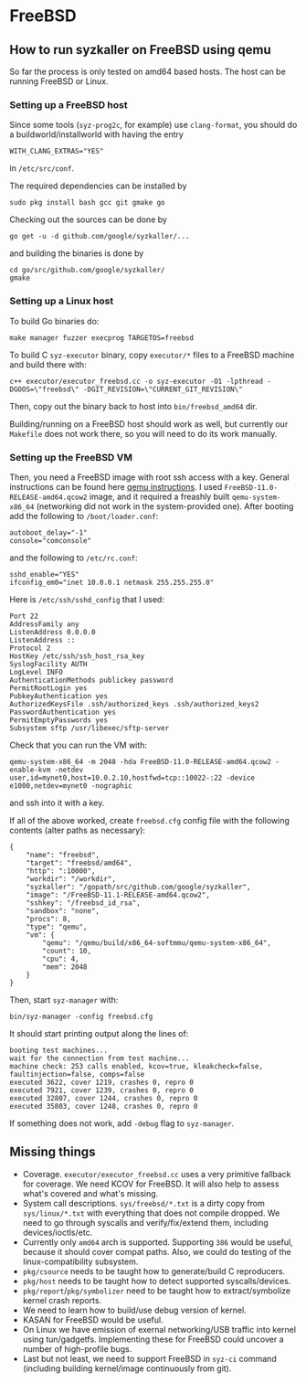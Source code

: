 # FreeBSD

## How to run syzkaller on FreeBSD using qemu

So far the process is only tested on amd64 based hosts.
The host can be running FreeBSD or Linux.

### Setting up a FreeBSD host

Since some tools (`syz-prog2c`, for example) use `clang-format`, you should
do a buildworld/installworld with having the entry
```
WITH_CLANG_EXTRAS="YES"
```
in `/etc/src/conf`.

The required dependencies can be installed by
```
sudo pkg install bash gcc git gmake go
```
Checking out the sources can be done by
```
go get -u -d github.com/google/syzkaller/...
```
and building the binaries is done by
```
cd go/src/github.com/google/syzkaller/
gmake
```

### Setting up a Linux host

To build Go binaries do:
```
make manager fuzzer execprog TARGETOS=freebsd
```
To build C `syz-executor` binary, copy `executor/*` files to a FreeBSD machine and build there with:
```
c++ executor/executor_freebsd.cc -o syz-executor -O1 -lpthread -DGOOS=\"freebsd\" -DGIT_REVISION=\"CURRENT_GIT_REVISION\"
```
Then, copy out the binary back to host into `bin/freebsd_amd64` dir.

Building/running on a FreeBSD host should work as well, but currently our `Makefile` does not work there, so you will need to do its work manually.

### Setting up the FreeBSD VM

Then, you need a FreeBSD image with root ssh access with a key. General instructions can be found here [qemu instructions](https://wiki.qemu.org/Hosts/BSD). I used `FreeBSD-11.0-RELEASE-amd64.qcow2` image, and it required a freashly built `qemu-system-x86_64` (networking did not work in the system-provided one). After booting add the following to `/boot/loader.conf`:
```
autoboot_delay="-1"
console="comconsole"
```
and the following to `/etc/rc.conf`:
```
sshd_enable="YES"
ifconfig_em0="inet 10.0.0.1 netmask 255.255.255.0"
```
Here is `/etc/ssh/sshd_config` that I used:
```
Port 22
AddressFamily any
ListenAddress 0.0.0.0
ListenAddress ::
Protocol 2
HostKey /etc/ssh/ssh_host_rsa_key
SyslogFacility AUTH
LogLevel INFO
AuthenticationMethods publickey password
PermitRootLogin yes
PubkeyAuthentication yes
AuthorizedKeysFile .ssh/authorized_keys .ssh/authorized_keys2
PasswordAuthentication yes
PermitEmptyPasswords yes
Subsystem sftp /usr/libexec/sftp-server
```

Check that you can run the VM with:
```
qemu-system-x86_64 -m 2048 -hda FreeBSD-11.0-RELEASE-amd64.qcow2 -enable-kvm -netdev user,id=mynet0,host=10.0.2.10,hostfwd=tcp::10022-:22 -device e1000,netdev=mynet0 -nographic
```
and ssh into it with a key.

If all of the above worked, create `freebsd.cfg` config file with the following contents (alter paths as necessary):
```
{
	"name": "freebsd",
	"target": "freebsd/amd64",
	"http": ":10000",
	"workdir": "/workdir",
	"syzkaller": "/gopath/src/github.com/google/syzkaller",
	"image": "/FreeBSD-11.1-RELEASE-amd64.qcow2",
	"sshkey": "/freebsd_id_rsa",
	"sandbox": "none",
	"procs": 8,
	"type": "qemu",
	"vm": {
		"qemu": "/qemu/build/x86_64-softmmu/qemu-system-x86_64",
		"count": 10,
		"cpu": 4,
		"mem": 2048
	}
}
```

Then, start `syz-manager` with:
```
bin/syz-manager -config freebsd.cfg
```
It should start printing output along the lines of:
```
booting test machines...
wait for the connection from test machine...
machine check: 253 calls enabled, kcov=true, kleakcheck=false, faultinjection=false, comps=false
executed 3622, cover 1219, crashes 0, repro 0
executed 7921, cover 1239, crashes 0, repro 0
executed 32807, cover 1244, crashes 0, repro 0
executed 35803, cover 1248, crashes 0, repro 0
```
If something does not work, add `-debug` flag to `syz-manager`.

## Missing things

- Coverage. `executor/executor_freebsd.cc` uses a very primitive fallback for coverage. We need KCOV for FreeBSD. It will also help to assess what's covered and what's missing.
- System call descriptions. `sys/freebsd/*.txt` is a dirty copy from `sys/linux/*.txt` with everything that does not compile dropped. We need to go through syscalls and verify/fix/extend them, including devices/ioctls/etc.
- Currently only `amd64` arch is supported. Supporting `386` would be useful, because it should cover compat paths. Also, we could do testing of the linux-compatibility subsystem.
- `pkg/csource` needs to be taught how to generate/build C reproducers.
- `pkg/host` needs to be taught how to detect supported syscalls/devices.
- `pkg/report`/`pkg/symbolizer` need to be taught how to extract/symbolize kernel crash reports.
- We need to learn how to build/use debug version of kernel.
- KASAN for FreeBSD would be useful.
- On Linux we have emission of exernal networking/USB traffic into kernel using tun/gadgetfs. Implementing these for FreeBSD could uncover a number of high-profile bugs.
- Last but not least, we need to support FreeBSD in `syz-ci` command (including building kernel/image continuously from git).

